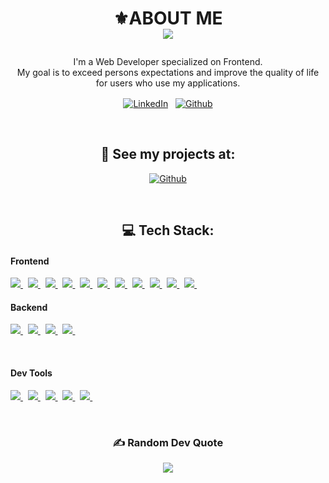 # <p align="center">⚜️ABOUT ME <br>[![](https://visitcount.itsvg.in/api?id=Javierbscn&icon=8&color=0)](https://visitcount.itsvg.in)</p>

<p align="center">I'm a Web Developer specialized on Frontend.<br>My goal is to exceed persons expectations and improve the quality of life for users who use my applications.</p>
<p align="center">
  <a href="https://www.linkedin.com/in/javier-boscan/" target"blank"><img align="center" src="https://img.shields.io/badge/linkedin-0077B5.svg?&style=for-the-badge&logo=LinkedIn&logoColor=white" alt="LinkedIn" /></a>&nbsp;&nbsp;
  <a href="https://github.com/Javierbscn" target"blank"><img align="center" src="https://img.shields.io/badge/github-181717.svg?&style=for-the-badge&logo=github" alt="Github" /></a>
</p>
<br>

<h2 align="center">💼 See my projects at:</h2>
<p align="center">
  <a href="https://javierbsc.web.app/" title="Javier's Portfolio"> <img align="center" src="https://img.shields.io/badge/portfolio-black.svg?style=for-the-badge&logo=firefox&logoColor=white" alt="Github" /> </a>
</p><br>

<h2 align="center">💻 Tech Stack:</h2>
<h4>Frontend</h4>
<p>
  <a href='https://developer.mozilla.org/en-US/docs/Web/Guide/HTML/HTML5'>
    <img src="https://img.shields.io/badge/html5-e34f26.svg?&style=for-the-badge&logo=html5&logoColor=white" />
  </a>
  &nbsp;
  <a href='https://developer.mozilla.org/en-US/docs/Web/CSS'>
    <img src="https://img.shields.io/badge/css3-1572B6.svg?&style=for-the-badge&logo=css3&logoColor=white" />
  </a>
  &nbsp;
  <a href='https://sass-lang.com/'>
    <img src="https://img.shields.io/badge/sass-cc6699.svg?&style=for-the-badge&logo=sass&logoColor=white" />
  </a>
  &nbsp;
  <a href='https://developer.mozilla.org/en-US/docs/Web/JavaScript/Guide'>
    <img src="https://img.shields.io/badge/javascript-F7DF1E.svg?&style=for-the-badge&logo=javascript&logoColor=black" />
  </a>
  &nbsp;
  <a href='https://www.typescriptlang.org/'>
    <img src="https://img.shields.io/badge/typescript-007ACC.svg?&style=for-the-badge&logo=typescript&logoColor=white" />
  </a>
  &nbsp;
  <a href='https://react.dev/'>
    <img src="https://img.shields.io/badge/react-58C4DC.svg?style=for-the-badge&logo=react&logoColor=white" />
  </a>
  &nbsp;
  <a href='https://angular.io/'>
    <img src="https://img.shields.io/badge/angular-%23DD0031.svg?style=for-the-badge&logo=angular&logoColor=white" />
  </a>
  &nbsp;
  <a href='https://rxjs.dev/'>
    <img src="https://img.shields.io/badge/rxjs-%23B7178C.svg?style=for-the-badge&logo=reactivex&logoColor=white" />
  </a>
  &nbsp;
  <a href='https://getbootstrap.com/'>
    <img src="https://img.shields.io/badge/bootstrap-%23563D7C.svg?style=for-the-badge&logo=bootstrap&logoColor=white" />
  </a>
  &nbsp;
  <a href='https://reactnative.dev/'>
    <img src="https://img.shields.io/badge/react native-58C4DC.svg?style=for-the-badge&logo=react&logoColor=white" />
  </a>
  &nbsp;
  <a href='https://jquery.com/'>
    <img src="https://img.shields.io/badge/jquery-%230769AD.svg?style=for-the-badge&logo=jquery&logoColor=white" />
  </a>
  &nbsp;
</p>

<h4>Backend</h4>
<p>
  <a href='https://firebase.google.com/'>
    <img src="https://img.shields.io/badge/firebase-ffffff.svg?style=for-the-badge&logo=firebase&logoColor=ffc400" />
  </a>
  &nbsp;
  <a href='https://nodejs.org/'>
    <img src="https://img.shields.io/badge/node.js-6DA55F?style=for-the-badge&logo=node.js&logoColor=white" />
  </a>
  &nbsp;
  <a href='https://expressjs.com/'>
    <img src="https://img.shields.io/badge/express.js-404d59.svg?style=for-the-badge&logo=express&logoColor=%2361DAFB" />
  </a>
  &nbsp;
  <a href='https://www.mongodb.com/'>
    <img src="https://img.shields.io/badge/MongoDB-%234ea94b.svg?style=for-the-badge&logo=mongodb&logoColor=white" />
  </a>
  &nbsp;
</p><br>


<h4>Dev Tools</h4>
<p>
  <a href='https://git-scm.com/' text->
    <img src='https://img.shields.io/badge/git-F05032?logo=git&style=for-the-badge&logoColor=white' />
  </a>
  &nbsp;
  <a href='https://www.docker.com/'>
    <img src="https://img.shields.io/badge/docker-328eef.svg?style=for-the-badge&logo=docker&logoColor=white" />
  </a>
  &nbsp;
  <a href='https://jasmine.github.io/'>
    <img src="https://img.shields.io/badge/testing-purple.svg?style=for-the-badge&logo=jest&logoColor=white" />
  </a>
  &nbsp;
  <a href='https://vite.dev/'>
    <img src='https://img.shields.io/badge/vite-9566fe?logo=vite&style=for-the-badge&logoColor=white' />
  </a>
  &nbsp;
  <a href='https://webpack.js.org/'>
    <img src='https://img.shields.io/badge/webpack-8DD6F9?logo=webpack&style=for-the-badge&logoColor=black' />
  </a>
  &nbsp;
</p><br>

<h3 align="center">✍️ Random Dev Quote</h3>
<p align="center">
  <img src="https://quotes-github-readme.vercel.app/api?type=horizontal&theme=radical" />
</p>
